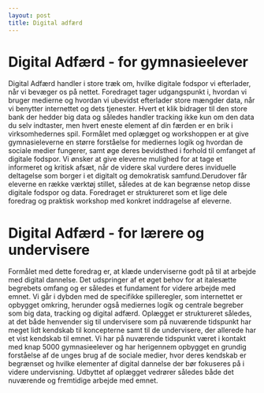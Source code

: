 ```yaml
---
layout: post
title: Digital adfærd
---
```

# Digital Adfærd - for gymnasieelever


Digital Adfærd handler i store træk om, hvilke digitale fodspor vi efterlader, når vi bevæger os på nettet. Foredraget tager udgangspunkt i, hvordan vi bruger medierne og hvordan vi ubevidst efterlader store mængder data, når vi benytter internettet og dets tjenester. Hvert et klik bidrager til den store bank der hedder big data og således handler tracking ikke kun om den data du selv indtaster, men hvert eneste element af din færden er en brik i virksomhedernes spil.
Formålet med oplægget og workshoppen er at give gymnasieleverne en større forståelse for mediernes logik og hvordan de sociale medier fungerer, samt øge deres bevidsthed i forhold til omfanget af digitale fodspor. Vi ønsker at give eleverne mulighed for at tage et informeret og kritisk afsæt, når de videre skal vurdere deres inviduelle deltagelse som borger i et digitalt og demokratisk samfund.Derudover får eleverne en række værktøj stillet, således at de kan begrænse netop disse digitale fodspor og data. Foredraget er struktureret som et lige dele foredrag og praktisk workshop med konkret inddragelse af eleverne. 


# Digital Adfærd - for lærere og undervisere

Formålet med dette foredrag er, at klæde underviserne godt på til at arbejde med digital dannelse. Det udspringer af et øget behov for at italesætte begrebets omfang og er således et fundament for videre arbejde med emnet. Vi går i dybden med de specifikke spilleregler, som internettet er opbygget omkring, herunder også mediernes logik og centrale begreber som big data, tracking og digital adfærd. Oplægget er struktureret således, at det både henvender sig til undervisere som på nuværende tidspunkt har meget lidt kendskab til koncepterne samt til de undervisere, der allerede har et vist kendskab til emnet. 
Vi har på nuværende tidspunkt været i kontakt med knap 5000 gymnasieelever og har herigennem opbygget en grundig forståelse af de unges brug af de sociale medier, hvor deres kendskab er begrænset og hvilke elementer af digital dannelse der bør fokuseres på i videre undervisning. Udbyttet af oplægget vedrører således både det nuværende og fremtidige arbejde med emnet.   
